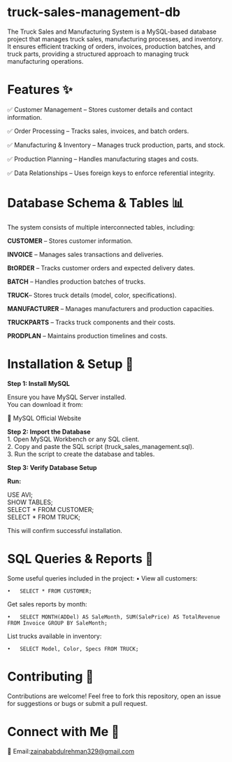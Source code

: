 # truck-sales-management-db
The Truck Sales and Manufacturing System is a MySQL-based database project that manages truck sales, manufacturing processes, and inventory. It ensures efficient tracking of orders, invoices, production batches, and truck parts, providing a structured approach to managing truck manufacturing operations.

# **Features ✨**

✅ Customer Management – Stores customer details and contact information.  

✅ Order Processing – Tracks sales, invoices, and batch orders.  

✅ Manufacturing & Inventory – Manages truck production, parts, and stock.  

✅ Production Planning – Handles manufacturing stages and costs.  

✅ Data Relationships – Uses foreign keys to enforce referential integrity.  


# **Database Schema & Tables 📊**

The system consists of multiple interconnected tables, including:

**CUSTOMER** – Stores customer information.  

**INVOICE** – Manages sales transactions and deliveries.  

**BtORDER** – Tracks customer orders and expected delivery dates.  

**BATCH** – Handles production batches of trucks.  

**TRUCK**– Stores truck details (model, color, specifications).  

**MANUFACTURER** – Manages manufacturers and production capacities.  

**TRUCKPARTS** – Tracks truck components and their costs.  

**PRODPLAN** – Maintains production timelines and costs.

# **Installation & Setup 🚀**

**Step 1: Install MySQL**

Ensure you have MySQL Server installed.  
You can download it from:  

🔗 MySQL Official Website

**Step 2: Import the Database**  
	1.	Open MySQL Workbench or any SQL client.  
	2.	Copy and paste the SQL script (truck_sales_management.sql).  
	3.	Run the script to create the database and tables.  

**Step 3: Verify Database Setup**

**Run:**

USE AVI;  
SHOW TABLES;  
SELECT * FROM CUSTOMER;  
SELECT * FROM TRUCK;  

This will confirm successful installation.

# **SQL Queries & Reports 📝**

Some useful queries included in the project:
• View all customers:

	•	SELECT * FROM CUSTOMER;

Get sales reports by month:

	•	SELECT MONTH(ADDel) AS SaleMonth, SUM(SalePrice) AS TotalRevenue FROM Invoice GROUP BY SaleMonth;

List trucks available in inventory:

	•	SELECT Model, Color, Specs FROM TRUCK;

# **Contributing 🤝**

Contributions are welcome! Feel free to fork this repository, open an issue for suggestions or bugs or submit a pull request.

# **Connect with Me 🔗**
📧 Email:zainababdulrehman329@gmail.com




